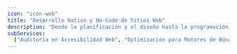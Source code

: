 ```yaml
---
icon: "icon-web"
title: "Desarrollo Nativo y No-Code de Sitios Web"
description: "Desde la planificación y el diseño hasta la programación, construcción y lanzamiento del sitio web. Incrementa tu presencia online, aumenta tus ventas y haz crecer tu negocio."
subServices:
  ["Auditoría en Accesibilidad Web", "Optimización para Motores de Búsqueda"]
---
```

